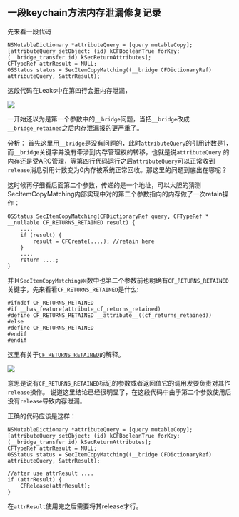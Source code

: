 ## 一段keychain方法内存泄漏修复记录

先来看一段代码

``` objc 
NSMutableDictionary *attributeQuery = [query mutableCopy];
[attributeQuery setObject: (id) kCFBooleanTrue forKey:(__bridge_transfer id) kSecReturnAttributes];
CFTypeRef attrResult = NULL;
OSStatus status = SecItemCopyMatching((__bridge CFDictionaryRef) attributeQuery, &attrResult);
```
这段代码在Leaks中在第四行会报内存泄漏，

![](https://i.loli.net/2017/12/01/5a21075ba0f0c.png)

一开始还以为是第一个参数中的`__bridge`问题，当把`__bridge`改成`__bridge_retained`之后内存泄漏报的更严重了。

分析：
首先这里用`__bridge`是没有问题的，此时`attributeQuery`的引用计数是1，而`__bridge`关键字并没有牵涉到内存管理权的转移，也就是说`attributeQuery`
的内存还是受ARC管理，等第四行代码运行之后`attributeQuery`可以正常收到`release`消息引用计数变为0内存被系统正常回收。那这里的问题到底出在哪呢？

这时候再仔细看后面第二个参数，传递的是一个地址，可以大胆的猜测SecItemCopyMatching内部实现中对的第二个参数指向的内存做了一次retain操作：

``` objc
OSStatus SecItemCopyMatching(CFDictionaryRef query, CFTypeRef * __nullable CF_RETURNS_RETAINED result) {
    ....
    if (result) {
        result = CFCreate(....); //retain here
    }
    ....
    return ....;
}
```

并且`SecItemCopyMatching`函数中也第二个参数前也明确有`CF_RETURNS_RETAINED`关键字，先来看看`CF_RETURNS_RETAINED`是什么:

``` objc
#ifndef CF_RETURNS_RETAINED
#if __has_feature(attribute_cf_returns_retained)
#define CF_RETURNS_RETAINED __attribute__((cf_returns_retained))
#else
#define CF_RETURNS_RETAINED
#endif
#endif
```

这里有关于[`CF_RETURNS_RETAINED`](https://clang-analyzer.llvm.org/annotations.html#attr_cf_returns_retained)的解释。

![](https://i.loli.net/2017/12/01/5a2106a91f5f7.png)

意思是说有`CF_RETURNS_RETAINED`标记的参数或者返回值它的调用发要负责对其作`release`操作。
说道这里结论已经很明显了，在这段代码中由于第二个参数使用后没有`release`导致内存泄漏。

正确的代码应该是这样：

``` objc
NSMutableDictionary *attributeQuery = [query mutableCopy];
[attributeQuery setObject: (id) kCFBooleanTrue forKey:(__bridge_transfer id) kSecReturnAttributes];
CFTypeRef attrResult = NULL;
OSStatus status = SecItemCopyMatching((__bridge CFDictionaryRef) attributeQuery, &attrResult);

//after use attrResult ....
if (attrResult) {
    CFRelease(attrResult);
}
```

在`attrResult`使用完之后需要将其release才行。
